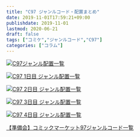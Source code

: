 ```yaml
---
title: "C97 ジャンルコード・配置まとめ"
date: 2019-11-01T17:59:21+09:00
publishdate: 2019-11-01
lastmod: 2020-06-21
draft: false
tags: ["コミケ","ジャンルコード","C97"]
categories: ["コラム"]
---
```


[![C97ジャンル配置一覧](https://i.imgur.com/cAFNNej.png "C97ジャンル配置一覧")](https://i.imgur.com/cAFNNej.png)

[![C97 1日目 ジャンル配置一覧](https://i.imgur.com/b96D9V1.png "C97 1日目 ジャンル配置一覧")](https://i.imgur.com/b96D9V1.png)

[![C97 2日目 ジャンル配置一覧](https://i.imgur.com/qc0X5xR.png "C97 2日目 ジャンル配置一覧")](https://i.imgur.com/qc0X5xR.png)

[![C97 3日目 ジャンル配置一覧](https://i.imgur.com/ZxSBQuL.png "C97 3日目 ジャンル配置一覧")](https://i.imgur.com/ZxSBQuL.png)

[![C97 4日目 ジャンル配置一覧](https://i.imgur.com/vpPZ8bc.png "C97 4日目 ジャンル配置一覧")](https://i.imgur.com/vpPZ8bc.png)

[【準備会】コミックマーケット97ジャンルコード一覧](https://www.comiket.co.jp/info-c/C97/C97genre.html)